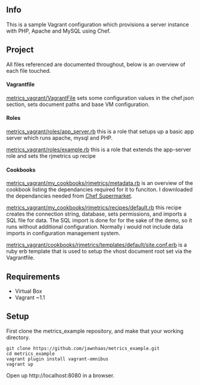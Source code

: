 ## Info ##
This is a sample Vagrant configuration which provisions a server instance with PHP, Apache and MySQL using Chef.

## Project ##
All files referenced are documented throughout, below is an overview of each file touched.

#### Vagrantfile ####
[metrics_vagrant/VagrantFile](https://github.com/jawnhaas/metrics_vagrant/blob/master/Vagrantfile)
sets some configuration values in the chef.json section, sets document paths and base VM configuration.

#### Roles ####
[metrics_vagrant/roles/app_server.rb](https://github.com/jawnhaas/metrics_vagrant/blob/master/roles/app_server.rb)
this is a role that setups up a basic app server which runs apache, mysql and PHP.

[metrics_vagrant/roles/example.rb](https://github.com/jawnhaas/metrics_vagrant/blob/master/roles/example.rb)
this is a role that extends the app-server role and sets the rjmetrics up recipe

#### Cookbooks ####
[metrics_vagrant/my_cookbooks/rjmetrics/metadata.rb](https://github.com/jawnhaas/metrics_vagrant/blob/master/my_cookbooks/rjmetrics/metadata.rb)
is an overview of the cookbook listing the dependancies required for it to funciton. I downloaded the dependancies needed from [Chef Supermarket](https://community.opscode.com/cookbooks).

[metrics_vagrant/my_cookbooks/rjmetrics/recipes/default.rb](https://github.com/jawnhaas/metrics_vagrant/blob/master/my_cookbooks/rjmetrics/recipes/default.rb)
this recipe creates the connection string, database, sets permissions, and imports a SQL file for data. The SQL import is done for for the sake of the demo, so it runs without additional configuration. Normally i would not include data imports in configuration management system.

[metrics_vagrant/cookbooks/rjmetrics/templates/default/site.conf.erb](https://github.com/jawnhaas/metrics_vagrant/blob/master/cookbooks/rjmetrics/templates/default/site.conf.erb)
is a ruby erb template that is used to setup the vhost document root set via the Vagrantfile.

## Requirements ##
- Virtual Box
- Vagrant ~1.1

## Setup ##
First clone the metrics_example repository, and make that your working directory.

	git clone https://github.com/jawnhaas/metrics_example.git
    cd metrics_example
    vagrant plugin install vagrant-omnibus
    vagrant up

Open up http://localhost:8080 in a browser.

